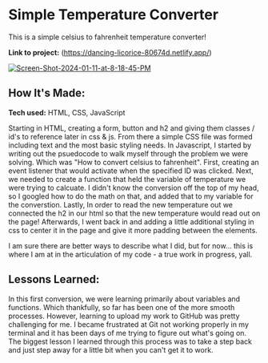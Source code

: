 # <b> Simple Temperature Converter </b>
This is a simple celsius to fahrenheit temperature converter!

**Link to project:** (https://dancing-licorice-80674d.netlify.app/)

<a href="https://ibb.co/vjcyRrQ"><img src="https://i.ibb.co/mcRZgYX/Screen-Shot-2024-01-11-at-8-18-45-PM.png" alt="Screen-Shot-2024-01-11-at-8-18-45-PM" border="0"></a>

## How It's Made:

**Tech used:** HTML, CSS, JavaScript

Starting in HTML, creating a form, button and h2 and giving them classes / id's to reference later in css & js. From there a simple CSS file was formed including text and the most basic styling needs. In Javascript, I started by writing out the psuedocode to walk myself through the problem we were solving. Which was "How to convert celsius to fahrenheit". First, creating an event listener that would activate when the specified ID was clicked. Next, we needed to create a function that held the variable of temperature we were trying to calcuate. I didn't know the conversion off the top of my head, so I googled how to do the math on that, and added that to my variable for the converstion. Lastly, In order to read the new temperature out we connected the h2 in our html so that the new temperature would read out on the page! Afterwards, I went back in and adding a little additional styling in css to center it in the page and give it more padding between the elements.

I am sure there are better ways to describe what I did, but for now... this is where I am at in the articulation of my code - a true work in progress, yall.


## Lessons Learned:

In this first conversion, we were learning primarily about variables and functions. Which thankfully, so far has been one of the more smooth processes. However, learning to upload my work to GitHub was pretty challenging for me. I became frustrated at Git not working properly in my terminal and it has been days of me trying to figure out what's going on. The biggest lesson I learned through this process was to take a step back and just step away for a little bit when you can't get it to work. 
